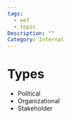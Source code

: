 ```yaml
---
tags:
  - eef
  - topic
Description: ""
Category: Internal
---
```

# Types
- Political
- Organizational
- Stakeholder
